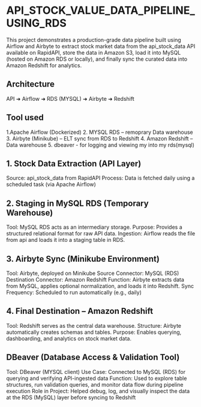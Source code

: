 # API_STOCK_VALUE_DATA_PIPELINE_USING_RDS
This project demonstrates a production-grade data pipeline built using Airflow and Airbyte to extract stock market data from the api_stock_data API available on RapidAPI, store the data in Amazon S3, load it into MySQL (hosted on Amazon RDS or locally), and finally sync the curated data into Amazon Redshift for analytics.

## Architecture
API ➜ Airflow  ➜ RDS (MYSQL) ➜ Airbyte ➜ Redshift

## Tool used
1.Apache Airflow (Dockerized)
2. MYSQL RDS – remoprary Data warehouse
3. Airbyte (Minikube) – ELT sync from RDS to Redshift
4. Amazon Redshift – Data warehouse
5. dbeaver - for logging and viewing my into my rds(mysql)

## 1. Stock Data Extraction (API Layer)
Source: api_stock_data from RapidAPI
Process: Data is fetched daily using a scheduled task (via Apache Airflow)

## 2. Staging in MySQL RDS (Temporary Warehouse)
Tool: MySQL RDS acts as an intermediary storage.
Purpose: Provides a structured relational format for raw API data.
Ingestion: Airflow reads the file from api and loads it into a staging table in RDS.

## 3. Airbyte Sync (Minikube Environment)
Tool: Airbyte, deployed on Minikube
Source Connector: MySQL (RDS)
Destination Connector: Amazon Redshift
Function: Airbyte extracts data from MySQL, applies optional normalization, and loads it into Redshift.
Sync Frequency: Scheduled to run automatically (e.g., daily)

## 4. Final Destination – Amazon Redshift
Tool: Redshift serves as the central data warehouse.
Structure: Airbyte automatically creates schemas and tables.
Purpose: Enables querying, dashboarding, and analytics on stock market data.

## DBeaver (Database Access & Validation Tool)
Tool: DBeaver (MYSQL client)
Use Case: Connected to MySQL (RDS) for querying and verifying API-ingested data
Function: Used to explore table structures, run validation queries, and monitor data flow during pipeline execution
Role in Project: Helped debug, log, and visually inspect the data at the RDS (MySQL) layer before syncing to Redshift




